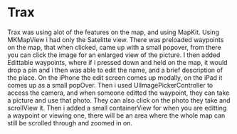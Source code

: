 # Trax
Trax was using alot of the features on the map, and using MapKit.
Using MKMapView i had only the Satelitte view. There was preloaded 
waypoints on the map, that when clicked, came up with a small popover,
from there you can click the image for an enlarged view of the picture. 
I then added Edittable waypoints, where if i pressed down and held on the 
map, it would drop a pin and i then was able to edit the name, and a brief 
description of the place. On the iPhone the edit screen comes up modally, 
on the iPad it comes up as a small popOver. Then i used UIImagePickerController
to access the camera, and when someone editted the waypoint, they can take a picture
and use that photo. They can also click on the photo they take and scrollView it. Then i 
added a small containerView for when you are editting a waypoint or viewing one, there will
be an area where the whole map can still be scrolled through and zoomed in on.

